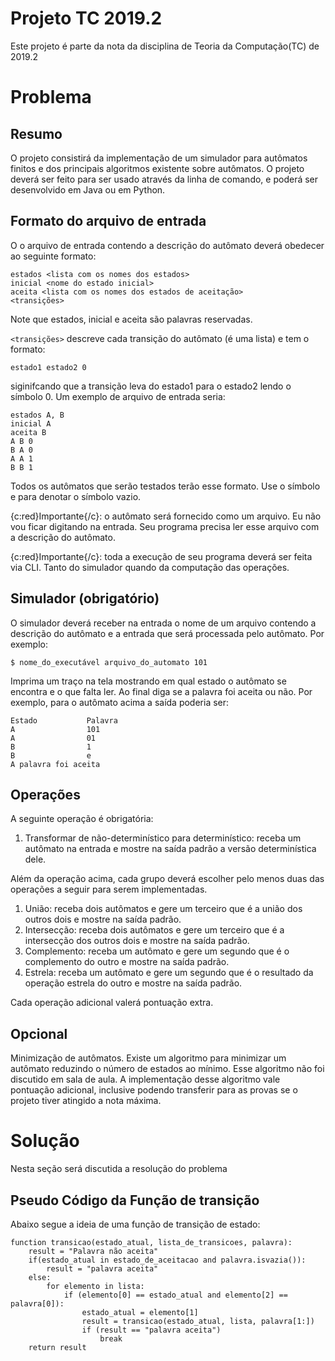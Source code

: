 # Projeto TC 2019.2

Este projeto é parte da nota da disciplina de Teoria da Computação(TC) de 2019.2

# Problema

## Resumo

O projeto consistirá da implementação de um simulador para autômatos finitos e dos principais algoritmos existente sobre autômatos. O projeto deverá ser feito para ser usado através da linha de comando, e poderá ser desenvolvido em Java ou em Python.

## Formato do arquivo de entrada

O o arquivo de entrada contendo a descrição do autômato deverá obedecer ao seguinte formato:

```
estados <lista com os nomes dos estados>
inicial <nome do estado inicial>
aceita <lista com os nomes dos estados de aceitação>
<transições>
````

Note que estados, inicial e aceita são palavras reservadas.

`<transições>` descreve cada transição do autômato (é uma lista) e tem o formato:
```
estado1 estado2 0
````

siginifcando que a transição leva do estado1 para o estado2 lendo o símbolo 0.
Um exemplo de arquivo de entrada seria:
```
estados A, B
inicial A
aceita B
A B 0
B A 0
A A 1
B B 1
```
Todos os autômatos que serão testados terão esse formato. Use o símbolo e para denotar o símbolo vazio.

{c:red}Importante{/c}: o autômato será fornecido como um arquivo. Eu não vou ficar digitando na entrada. Seu programa precisa ler esse arquivo com a descrição do autômato.

{c:red}Importante{/c}: toda a execução de seu programa deverá ser feita via CLI. Tanto do simulador quando da computação das operações.

## Simulador (obrigatório)

O simulador deverá receber na entrada o nome de um arquivo contendo a descrição do autômato e a entrada que será processada pelo autômato. Por exemplo:
```
$ nome_do_executável arquivo_do_automato 101
```
Imprima um traço na tela mostrando em qual estado o autômato se encontra e o que falta ler. Ao final diga se a palavra foi aceita ou não. Por exemplo, para o autômato acima a saída poderia ser:
```
Estado           Palavra
A                101
A                01
B                1
B                e
A palavra foi aceita
````

## Operações

A seguinte operação é obrigatória:

1. Transformar de não-determinístico para determinístico: receba um autômato na entrada e mostre na saída padrão a versão determinística dele.

<p>Além da operação acima, cada grupo deverá escolher pelo menos duas das operações a seguir para serem implementadas.</p>

1. União: receba dois autômatos e gere um terceiro que é a união dos outros dois e mostre na saída padrão.
2. Intersecção: receba dois autômatos e gere um terceiro que é a intersecção dos outros dois e mostre na saída padrão.
3. Complemento: receba um autômato e gere um segundo que é o complemento do outro e mostre na saída padrão.
4. Estrela: receba um autômato e gere um segundo que é o resultado da operação estrela do outro e mostre na saída padrão.

Cada operação adicional valerá pontuação extra.

## Opcional
<p>
Minimização de autômatos. Existe um algoritmo para minimizar um autômato reduzindo o número de estados ao mínimo. Esse algoritmo não foi discutido em sala de aula. A implementação desse algoritmo vale pontuação adicional, inclusive podendo transferir para as provas se o projeto tiver atingido a nota máxima.</p>

# Solução
Nesta seção será discutida a resolução do problema
## Pseudo Código da Função de transição
Abaixo segue a ideia de uma função de transição de estado:

```
function transicao(estado_atual, lista_de_transicoes, palavra):
    result = "Palavra não aceita"
    if(estado_atual in estado_de_aceitacao and palavra.isvazia()):
        result = "palavra aceita"
    else:
        for elemento in lista:
            if (elemento[0] == estado_atual and elemento[2] == palavra[0]):
                estado_atual = elemento[1]
                result = transicao(estado_atual, lista, palavra[1:])
                if (result == "palavra aceita")
                    break
    return result
```